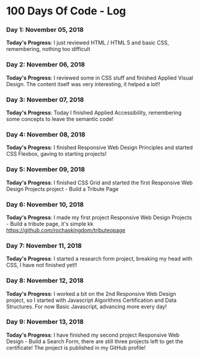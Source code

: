 # 100 Days Of Code - Log

### Day 1: November 05, 2018


**Today's Progress**: I just reviewed HTML / HTML 5 and basic CSS, remembering, nothing too difficult

### Day 2: November 06, 2018


**Today's Progress**: I reviewed some in CSS stuff and finished Applied Visual Design. 
The content itself was very interesting, it helped a lot!!


### Day 3: November 07, 2018


**Today's Progress**: Today I finished Applied Accessibility, remembering some concepts to leave the semantic code!


### Day 4: November 08, 2018


**Today's Progress**: I finished Responsive Web Design Principles and started CSS Flexbox, gaving to starting projects!


### Day 5: November 09, 2018


**Today's Progress**: I finished CSS Grid and started the first Responsive Web Design Projects project - Build a Tribute Page


### Day 6: November 10, 2018


**Today's Progress**: I made my first project Responsive Web Design Projects - Build a tribute page, it's simple kk https://github.com/rochaskingdom/tributeopage


### Day 7: November 11, 2018


**Today's Progress**: I started a research form project, breaking my head with CSS, I have not finished yet!!


### Day 8: November 12, 2018


**Today's Progress**: I worked a bit on the 2nd Responsive Web Design project, so I started with Javascript Algorithms Certification and Data Structures. For now Basic Javascript, advancing more every day!


### Day 9: November 13, 2018


**Today's Progress**: I have finished my second project Responsive Web Design - Build a Search Form, there are still three projects left to get the certificate! The project is published in my GitHub profile!
